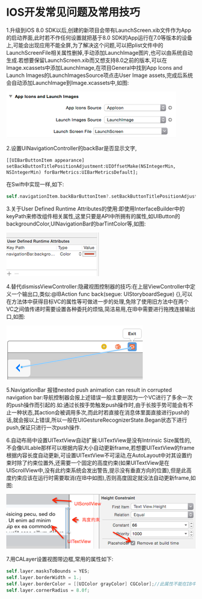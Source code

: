 IOS开发常见问题及常用技巧
=========================

1.升级到iOS 8.0 SDK以后,创建的新项目会带有LaunchScreen.xib文件作为App的启动界面,此时若不作任何设置就把基于8.0 SDK的App运行在7.0等版本的设备上,可能会出现应用不能全屏,为了解决这个问题,可以把plist文件中的LaunchScreenFile相关属性删掉,手动添加LaunchImage图片,也可以由系统自动生成.若想要保留LaunchScreen.xib而又想支持8.0之前的版本,可以在Image.xcassets中添加LaunchImage,在项目General中找到App Icons and Launch Images的LaunchImagesSource项点击User Image assets,完成后系统会自动添加LaunchImage到Image.xcassets中,如图:

<img src="./imgCaps/1.tif" />

2.设置UINavigationController的backBar是否显示文字,
```objc
[[UIBarButtonItem appearance] setBackButtonTitlePositionAdjustment:UIOffsetMake(NSIntegerMin, NSIntegerMin) forBarMetrics:UIBarMetricsDefault];
```

在Swift中实现一样,如下:

```swift
self.navigationItem.backBarButtonItem?.setBackButtonTitlePositionAdjustment(UIOffsetMake(CGFloat.min, CGFloat.min), forBarMetrics: UIBarMetrics.Default)
```
3.关于User Defined Runtime Attributes的使用:即使用InterfaceBuilder中的keyPath来修改组件相关属性,这里只要是API中所拥有的属性,如UIButton的backgroundColor,UINavigationBar的barTintColor等,如图:

<img src="/imgCaps/3.tif" />

4.替代dismissViewController:隐藏视图控制器的技巧:在上层ViewController中定义一个输出口,类似:@IBAction func back(segue: UIStoryboardSegue) {},可以在方法体中获得目标VC的属性等可做进一步的处理,免除了使用旧方法中在两个VC之间值传递时需要设置各种委托的烦恼,简洁易用,在IB中需要进行拖拽连接输出口,如图:

<img src="/imgCaps/4.tif" />

5.NavigationBar 报错nested push animation can result in corrupted navigation bar:导航控制器会报上述错误一般主要是因为一个VC进行了多余一次的push操作而引起的.如:通过长按手势触发push操作时,由于长按手势可能会有不止一种状态,其action会被调用多次,而此时若直接在消息体里面直接进行push的话,就会报以上错误,所以一般在UIGestureRecognizerState.Began状态下进行push,保证只进行一次push操作.

6.自动布局中设置UITextView自动扩展:UITextView是没有Intrinsic Size属性的,不会像UILable那样可以根据内容大小自动更新frame,若想要UITextView的frame根据内容长度自动更新,可设置UITextView不可滚动,在AutoLayout中对其设置约束时除了约束位置外,还需要一个固定的高度约束(如果UITextView是在UIScrollView中,没有此约束系统会发出警告,提示没有垂直方向的位置),但是此高度约束应该在运行时需要取消(在IB中如图),否则高度固定就没法自动更新frame,如图:

<img src="/imgCaps/6.tif" />

7.用CALayer设置视图带边框,常用的属性如下:
```swift
self.layer.masksToBounds = YES;
self.layer.borderWidth = 1.;
self.layer.borderColor = [[UIColor grayColor] CGColor];//此属性不能在IB中设置,因为IB中并没有CGColor类型
self.layer.cornerRadius = 8.0f;
```
